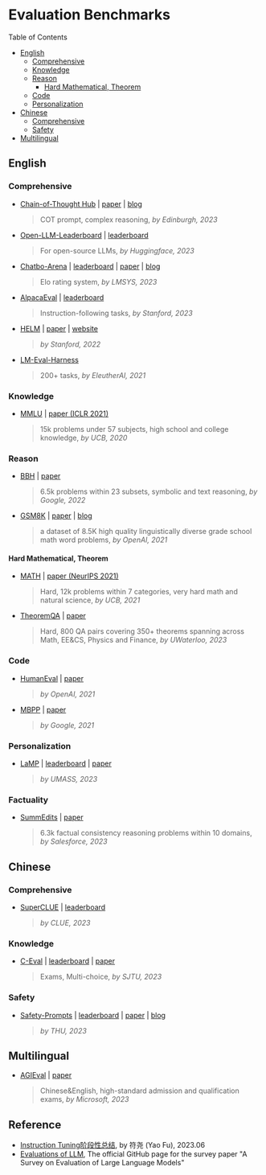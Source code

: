 
# Evaluation Benchmarks

Table of Contents

- [English](#english)
  - [Comprehensive](#comprehensive)
  - [Knowledge](#knowledge)
  - [Reason](#reason)
    - [Hard Mathematical, Theorem](#hard-mathematical-theorem)
  - [Code](#code)
  - [Personalization](#personalization)
- [Chinese](#chinese)
  - [Comprehensive](#comprehensive-1)
  - [Safety](#safety)
- [Multilingual]()

## English

### Comprehensive

- [Chain-of-Thought Hub](https://github.com/FranxYao/chain-of-thought-hub) | [paper](https://arxiv.org/abs/2305.17306) | [blog](https://yaofu.notion.site/Towards-Complex-Reasoning-the-Polaris-of-Large-Language-Models-c2b4a51355b44764975f88e6a42d4e75)

  > COT prompt, complex reasoning, *by Edinburgh, 2023*
  >
- [Open-LLM-Leaderboard](https://huggingface.co/spaces/HuggingFaceH4/open_llm_leaderboard/tree/main) | [leaderboard](https://huggingface.co/spaces/HuggingFaceH4/open_llm_leaderboard)

  > For open-source LLMs, *by Huggingface, 2023*
  >
- [Chatbo-Arena](https://github.com/lm-sys/FastChat#evaluation) | [leaderboard](https://chat.lmsys.org/?arena) | [paper](https://arxiv.org/abs/2306.05685)  | [blog](https://lmsys.org/blog/2023-05-03-arena/)

  > Elo rating system, *by LMSYS, 2023*
  >
- [AlpacaEval](https://github.com/tatsu-lab/alpaca_eval) | [leaderboard](https://tatsu-lab.github.io/alpaca_eval/)

  > Instruction-following tasks, *by Stanford, 2023*
  >
- [HELM](https://github.com/stanford-crfm/helm) | [paper](https://arxiv.org/abs/2211.09110) | [website](https://crfm.stanford.edu/helm/latest/)

  > *by Stanford, 2022*
  >
- [LM-Eval-Harness](https://github.com/EleutherAI/lm-evaluation-harness)

  > 200+ tasks, *by EleutherAI, 2021*
  >

### Knowledge

- [MMLU](https://github.com/hendrycks/test) | [paper (ICLR 2021)](https://arxiv.org/abs/2009.03300)
  > 15k problems under 57 subjects, high school and college knowledge, *by UCB, 2020*
  >

### Reason

- [BBH](https://github.com/suzgunmirac/BIG-Bench-Hard) | [paper](https://arxiv.org/abs/2210.09261)

  > 6.5k problems within 23 subsets, symbolic and text reasoning, *by Google, 2022*
  >
- [GSM8K](https://github.com/openai/grade-school-math) | [paper](https://arxiv.org/abs/2110.14168) | [blog](https://openai.com/blog/grade-school-math/)

  > a dataset of 8.5K high quality linguistically diverse grade school math word problems, *by OpenAI, 2021*
  >

#### Hard Mathematical, Theorem

- [MATH](https://github.com/hendrycks/math) | [paper (NeurIPS 2021)](https://arxiv.org/abs/2103.03874)
  > Hard, 12k problems within 7 categories, very hard math and natural science, *by UCB, 2021*
  >
- [TheoremQA](https://github.com/wenhuchen/TheoremQA) | [paper](https://arxiv.org/abs/2305.12524)
  > Hard, 800 QA pairs covering 350+ theorems spanning across Math, EE&CS, Physics and Finance, *by UWaterloo, 2023*
  >

### Code

- [HumanEval](https://github.com/openai/human-eval) | [paper](https://arxiv.org/abs/2107.03374)

  > *by OpenAI, 2021*
  >
- [MBPP](https://github.com/google-research/google-research/tree/master/mbpp) | [paper](https://arxiv.org/abs/2108.07732)

  > *by Google, 2021*
  >

### Personalization

- [LaMP](https://github.com/LaMP-Benchmark/LaMP) | [leaderboard](https://lamp-benchmark.github.io/leaderboard) | [paper](https://arxiv.org/abs/2304.11406)
  > *by UMASS, 2023*
  >

### Factuality

- [SummEdits](https://github.com/salesforce/factualNLG) | [paper](https://arxiv.org/abs/2305.14540)
  > 6.3k factual consistency reasoning problems within 10 domains, *by Salesforce, 2023*
  >

## Chinese

### Comprehensive

- [SuperCLUE](https://github.com/CLUEbenchmark/SuperCLUE) | [leaderboard](https://www.cluebenchmarks.com/superclue.html)
  > *by CLUE, 2023*
  >

### Knowledge

- [C-Eval](https://github.com/SJTU-LIT/ceval) | [leaderboard](https://cevalbenchmark.com/static/leaderboard.html) | [paper](https://arxiv.org/abs/2305.08322)
  > Exams, Multi-choice, *by SJTU, 2023*
  >

### Safety

- [Safety-Prompts](https://github.com/thu-coai/Safety-Prompts) | [leaderboard](http://115.182.62.166:18000/public) | [paper](https://arxiv.org/abs/2304.10436) | [blog](https://cevalbenchmark.com/index.html#home)
  > *by THU, 2023*
  >

## Multilingual

- [AGIEval](https://github.com/microsoft/AGIEval) | [paper](https://arxiv.org/abs/2304.06364)
  > Chinese&English, high-standard admission and qualification exams, *by Microsoft, 2023*
  >

## Reference

- [Instruction Tuning阶段性总结](https://yaofu.notion.site/2023-06-Instruction-Tuning-935b48e5f26448e6868320b9327374a1), by 符尧 (Yao Fu), 2023.06
- [Evaluations of LLM](https://github.com/MLGroupJLU/LLM-eval-survey), The official GitHub page for the survey paper "A Survey on Evaluation of Large Language Models"